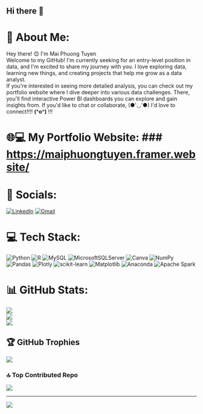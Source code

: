 ## Hi there 👋
# 💫 About Me:
Hey there! 😊 I'm Mai Phuong Tuyen<br>Welcome to my GitHub! I'm currently seeking for an entry-level position in data, and I'm excited to share my journey with you. I love exploring data, learning new things, and creating projects that help me grow as a data analyst.<br> If you're interested in seeing more detailed analysis, you can check out my portfolio website where I dive deeper into various data challenges. There, you'll find interactive Power BI dashboards you can explore and gain insights from. If you'd like to chat or collaborate, (●'◡'●) I'd love to connect!!!! **(^o^)** !!!

# 🌐💻 My Portfolio Website: ### https://maiphuongtuyen.framer.website/

# 📧 Socials:
[![LinkedIn](https://img.shields.io/badge/LinkedIn-%230077B5.svg?logo=linkedin&logoColor=white)](https://linkedin.com/in/https://www.linkedin.com/in/mai-phuong-tuyen/) 
[![Gmail](https://img.shields.io/badge/Gmail-D14836?logo=gmail&logoColor=white)](mailto:mptuyenn@gmail.com)

# 💻 Tech Stack:
![Python](https://img.shields.io/badge/python-3670A0?style=for-the-badge&logo=python&logoColor=ffdd54) ![R](https://img.shields.io/badge/r-%23276DC3.svg?style=for-the-badge&logo=r&logoColor=white) ![MySQL](https://img.shields.io/badge/mysql-4479A1.svg?style=for-the-badge&logo=mysql&logoColor=white) ![MicrosoftSQLServer](https://img.shields.io/badge/Microsoft%20SQL%20Server-CC2927?style=for-the-badge&logo=microsoft%20sql%20server&logoColor=white) ![Canva](https://img.shields.io/badge/Canva-%2300C4CC.svg?style=for-the-badge&logo=Canva&logoColor=white) ![NumPy](https://img.shields.io/badge/numpy-%23013243.svg?style=for-the-badge&logo=numpy&logoColor=white) ![Pandas](https://img.shields.io/badge/pandas-%23150458.svg?style=for-the-badge&logo=pandas&logoColor=white) ![Plotly](https://img.shields.io/badge/Plotly-%233F4F75.svg?style=for-the-badge&logo=plotly&logoColor=white) ![scikit-learn](https://img.shields.io/badge/scikit--learn-%23F7931E.svg?style=for-the-badge&logo=scikit-learn&logoColor=white) ![Matplotlib](https://img.shields.io/badge/Matplotlib-%23ffffff.svg?style=for-the-badge&logo=Matplotlib&logoColor=black) ![Anaconda](https://img.shields.io/badge/Anaconda-%2344A833.svg?style=for-the-badge&logo=anaconda&logoColor=white) ![Apache Spark](https://img.shields.io/badge/Apache%20Spark-FDEE21?style=for-the-badge&logo=apachespark&logoColor=black)
# 📊 GitHub Stats:
![](https://github-readme-stats.vercel.app/api?username=Maiphuongtuyen&theme=highcontrast&hide_border=false&include_all_commits=false&count_private=false)<br/>
![](https://github-readme-streak-stats.herokuapp.com/?user=Maiphuongtuyen&theme=highcontrast&hide_border=false)<br/>
![](https://github-readme-stats.vercel.app/api/top-langs/?username=Maiphuongtuyen&theme=highcontrast&hide_border=false&include_all_commits=false&count_private=false&layout=compact)

## 🏆 GitHub Trophies
![](https://github-profile-trophy.vercel.app/?username=Maiphuongtuyen&theme=radical&no-frame=true&no-bg=false&margin-w=4)

### 🔝 Top Contributed Repo
![](https://github-contributor-stats.vercel.app/api?username=Maiphuongtuyen&limit=5&theme=blue-green&combine_all_yearly_contributions=true)

---
[![](https://visitcount.itsvg.in/api?id=Maiphuongtuyen&icon=0&color=6)](https://visitcount.itsvg.in)

<!-- Proudly created with GPRM ( https://gprm.itsvg.in ) -->
